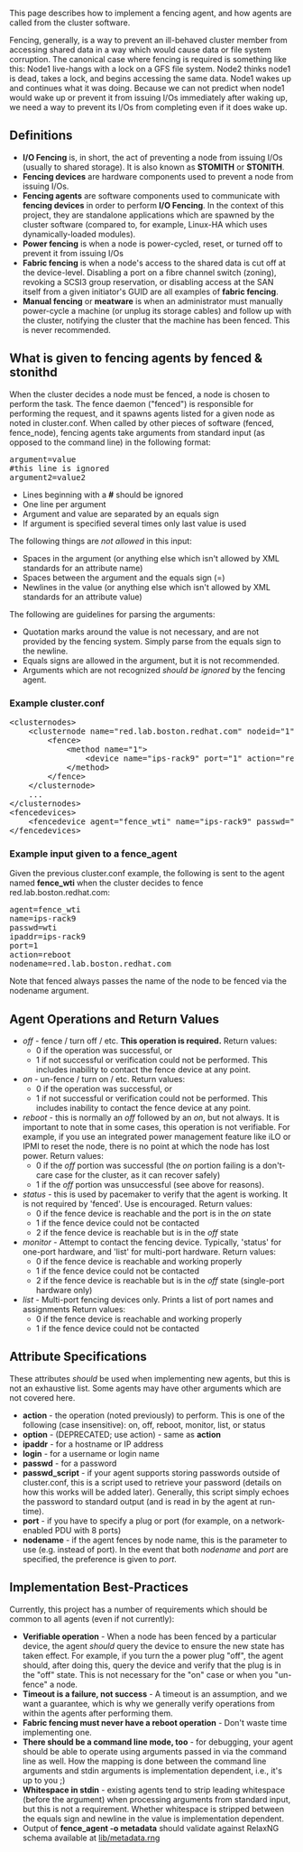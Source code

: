 <p>This page describes how to implement a fencing agent, and how agents are
called from the cluster software.</p>
<p>Fencing, generally, is a way to prevent an ill-behaved cluster member
from accessing shared data in a way which would cause data or file
system corruption. The canonical case where fencing is required is
something like this: Node1 live-hangs with a lock on a GFS file system.
Node2 thinks node1 is dead, takes a lock, and begins accessing the same
data. Node1 wakes up and continues what it was doing. Because we can not
predict when node1 would wake up or prevent it from issuing I/Os
immediately after waking up, we need a way to prevent its I/Os from
completing even if it does wake up.</p>
<h2>Definitions</h2>
<ul>
<li><strong>I/O Fencing</strong> is, in short, the act of preventing a node from
    issuing I/Os (usually to shared storage). It is also known as
    <strong>STOMITH</strong> or <strong>STONITH</strong>.</li>
<li><strong>Fencing devices</strong> are hardware components used to prevent a node
    from issuing I/Os.</li>
<li><strong>Fencing agents</strong> are software components used to communicate with
    <strong>fencing devices</strong> in order to perform <strong>I/O Fencing</strong>. In the
    context of this project, they are standalone applications which are
    spawned by the cluster software (compared to, for example, Linux-HA
    which uses dynamically-loaded modules).</li>
<li><strong>Power fencing</strong> is when a node is power-cycled, reset, or turned
    off to prevent it from issuing I/Os</li>
<li><strong>Fabric fencing</strong> is when a node's access to the shared data is cut
    off at the device-level. Disabling a port on a fibre channel switch
    (zoning), revoking a SCSI3 group reservation, or disabling access at
    the SAN itself from a given initiator's GUID are all examples of
    <strong>fabric fencing</strong>.</li>
<li><strong>Manual fencing</strong> or <strong>meatware</strong> is when an administrator must
    manually power-cycle a machine (or unplug its storage cables) and
    follow up with the cluster, notifying the cluster that the machine
    has been fenced. This is never recommended.</li>
</ul>
<h2>What is given to fencing agents by fenced &amp; stonithd</h2>
<p>When the cluster decides a node must be fenced, a node is chosen to
perform the task. The fence daemon ("fenced") is responsible for
performing the request, and it spawns agents listed for a given node as
noted in cluster.conf. When called by other pieces of software (fenced,
fence_node), fencing agents take arguments from standard input (as
opposed to the command line) in the following format:</p>
<div class="codehilite"><pre>argument=value
#this line is ignored
argument2=value2
</pre></div>


<ul>
<li>Lines beginning with a <strong>#</strong> should be ignored</li>
<li>One line per argument</li>
<li>Argument and value are separated by an equals sign</li>
<li>If argument is specified several times only last value is used</li>
</ul>
<p>The following things are <em>not allowed</em> in this input:</p>
<ul>
<li>Spaces in the argument (or anything else which isn't allowed by XML
    standards for an attribute name)</li>
<li>Spaces between the argument and the equals sign (=)</li>
<li>Newlines in the value (or anything else which isn't allowed by XML
    standards for an attribute value)</li>
</ul>
<p>The following are guidelines for parsing the arguments:</p>
<ul>
<li>Quotation marks around the value is not necessary, and are not
    provided by the fencing system. Simply parse from the equals sign to
    the newline.</li>
<li>Equals signs are allowed in the argument, but it is not recommended.</li>
<li>Arguments which are not recognized <em>should be ignored</em> by the
    fencing agent.</li>
</ul>
<h3>Example cluster.conf</h3>
<div class="codehilite"><pre>&lt;clusternodes&gt;
    &lt;clusternode name="red.lab.boston.redhat.com" nodeid="1" votes="1"&gt;
        &lt;fence&gt;
            &lt;method name="1"&gt;
                &lt;device name="ips-rack9" port="1" action="reboot"/&gt;
            &lt;/method&gt;
        &lt;/fence&gt;
    &lt;/clusternode&gt;
    ...
&lt;/clusternodes&gt;
&lt;fencedevices&gt;
    &lt;fencedevice agent="fence_wti" name="ips-rack9" passwd="wti" ipaddr="ips-rack9"/&gt;
&lt;/fencedevices&gt;
</pre></div>


<h3>Example input given to a fence_agent</h3>
<p>Given the previous cluster.conf example, the following is sent to the
agent named <strong>fence_wti</strong> when the cluster decides to fence
red.lab.boston.redhat.com:</p>
<div class="codehilite"><pre>agent=fence_wti
name=ips-rack9
passwd=wti
ipaddr=ips-rack9
port=1
action=reboot
nodename=red.lab.boston.redhat.com
</pre></div>


<p>Note that fenced always passes the name of the node to be fenced via the
nodename argument.</p>
<h2>Agent Operations and Return Values</h2>
<ul>
<li><em>off</em> - fence / turn off / etc. <strong>This operation is required.</strong>
    Return values:<ul>
<li>0 if the operation was successful, or</li>
<li>1 if not successful or verification could not be performed. This
    includes inability to contact the fence device at any point.</li>
</ul>
</li>
<li><em>on</em> - un-fence / turn on / etc. Return values:<ul>
<li>0 if the operation was successful, or</li>
<li>1 if not successful or verification could not be performed. This
    includes inability to contact the fence device at any point.</li>
</ul>
</li>
<li><em>reboot</em> - this is normally an <em>off</em> followed by an <em>on</em>, but
    not always. It is important to note that in some cases, this
    operation is not verifiable. For example, if you use an integrated
    power management feature like iLO or IPMI to reset the node, there
    is no point at which the node has lost power. Return values:<ul>
<li>0 if the <em>off</em> portion was successful (the <em>on</em> portion failing
    is a don't-care case for the cluster, as it can recover safely)</li>
<li>1 if the <em>off</em> portion was unsuccessful (see above for reasons).</li>
</ul>
</li>
<li><em>status</em> - this is used by pacemaker to verify that the agent
    is working. It is not required by 'fenced'. Use is encouraged.
    Return values:<ul>
<li>0 if the fence device is reachable and the port is in the <em>on</em>
    state</li>
<li>1 if the fence device could not be contacted</li>
<li>2 if the fence device is reachable but is in the <em>off</em> state</li>
</ul>
</li>
<li><em>monitor</em> - Attempt to contact the fencing device. Typically,
    'status' for one-port hardware, and 'list' for multi-port hardware.
    Return values:<ul>
<li>0 if the fence device is reachable and working properly</li>
<li>1 if the fence device could not be contacted</li>
<li>2 if the fence device is reachable but is in the <em>off</em> state
    (single-port hardware only)</li>
</ul>
</li>
<li><em>list</em> - Multi-port fencing devices only. Prints a list of port
    names and assignments Return values:<ul>
<li>0 if the fence device is reachable and working properly</li>
<li>1 if the fence device could not be contacted</li>
</ul>
</li>
</ul>
<h2>Attribute Specifications</h2>
<p>These attributes <em>should</em> be used when implementing new agents, but this
is not an exhaustive list. Some agents may have other arguments which
are not covered here.</p>
<ul>
<li><strong>action</strong> - the operation (noted previously) to perform. This is
    one of the following (case insensitive): on, off, reboot, monitor,
    list, or status</li>
<li><strong>option</strong> - (DEPRECATED; use action) - same as <strong>action</strong></li>
<li><strong>ipaddr</strong> - for a hostname or IP address</li>
<li><strong>login</strong> - for a username or login name</li>
<li><strong>passwd</strong> - for a password</li>
<li><strong>passwd_script</strong> - if your agent supports storing passwords
    outside of cluster.conf, this is a script used to retrieve your
    password (details on how this works will be added later). Generally,
    this script simply echoes the password to standard output (and is
    read in by the agent at run-time).</li>
<li><strong>port</strong> - if you have to specify a plug or port (for example, on a
    network-enabled PDU with 8 ports)</li>
<li><strong>nodename</strong> - if the agent fences by node name, this is the
    parameter to use (e.g. instead of port). In the event that both
    <em>nodename</em> and <em>port</em> are specified, the preference is given to
    <em>port</em>.</li>
</ul>
<h2>Implementation Best-Practices</h2>
<p>Currently, this project has a number of requirements which should be
common to all agents (even if not currently):</p>
<ul>
<li><strong>Verifiable operation</strong> - When a node has been fenced by a
    particular device, the agent <em>should</em> query the device to ensure the
    new state has taken effect. For example, if you turn the a power
    plug "off", the agent should, after doing this, query the device and
    verify that the plug is in the "off" state. This is not necessary
    for the "on" case or when you "un-fence" a node.</li>
<li><strong>Timeout is a failure, not success</strong> - A timeout is an assumption,
    and we want a guarantee, which is why we generally verify operations
    from within the agents after performing them.</li>
<li><strong>Fabric fencing must never have a reboot operation</strong> - Don't waste
    time implementing one.</li>
<li><strong>There should be a command line mode, too</strong> - for debugging, your
    agent should be able to operate using arguments passed in via the
    command line as well. How the mapping is done between the command
    line arguments and stdin arguments is implementation dependent,
    i.e., it's up to you ;)</li>
<li><strong>Whitespace in stdin</strong> - existing agents tend to strip leading
    whitespace (before the argument) when processing arguments from
    standard input, but this is not a requirement. Whether whitespace is
    stripped between the equals sign and newline in the value is
    implementation dependent.</li>
<li>Output of <strong>fence_agent -o metadata</strong> should validate against
    RelaxNG schema available at <a href="https://raw.githubusercontent.com/ClusterLabs/fence-agents/master/lib/metadata.rng">lib/metadata.rng</a></li>
</ul>
